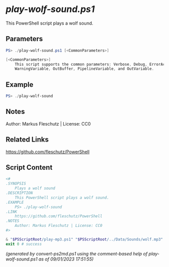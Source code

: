 *play-wolf-sound.ps1*
================

This PowerShell script plays a wolf sound.

Parameters
----------
```powershell
PS> ./play-wolf-sound.ps1 [<CommonParameters>]

[<CommonParameters>]
    This script supports the common parameters: Verbose, Debug, ErrorAction, ErrorVariable, WarningAction, 
    WarningVariable, OutBuffer, PipelineVariable, and OutVariable.
```

Example
-------
```powershell
PS> ./play-wolf-sound

```

Notes
-----
Author: Markus Fleschutz | License: CC0

Related Links
-------------
https://github.com/fleschutz/PowerShell

Script Content
--------------
```powershell
<#
.SYNOPSIS
	Plays a wolf sound
.DESCRIPTION
	This PowerShell script plays a wolf sound.
.EXAMPLE
	PS> ./play-wolf-sound
.LINK
	https://github.com/fleschutz/PowerShell
.NOTES
	Author: Markus Fleschutz | License: CC0
#>

& "$PSScriptRoot/play-mp3.ps1" "$PSScriptRoot/../Data/Sounds/wolf.mp3"
exit 0 # success
```

*(generated by convert-ps2md.ps1 using the comment-based help of play-wolf-sound.ps1 as of 09/01/2023 17:51:55)*
